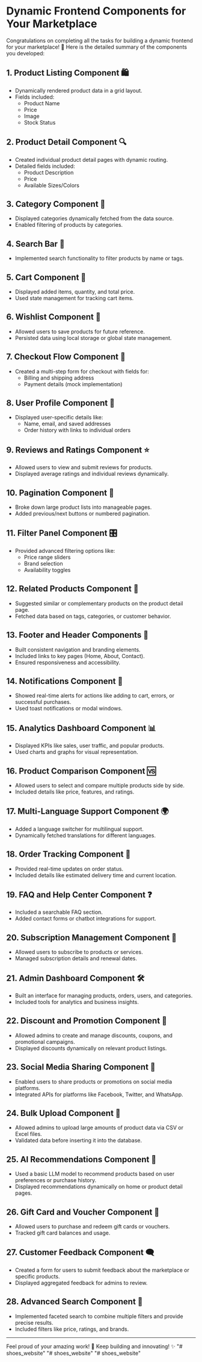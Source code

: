 # Dynamic Frontend Components for Your Marketplace

Congratulations on completing all the tasks for building a dynamic frontend for your marketplace! 🎉 Here is the detailed summary of the components you developed:

## 1. Product Listing Component 🛍️
- Dynamically rendered product data in a grid layout.
- Fields included:
  - Product Name
  - Price
  - Image
  - Stock Status

## 2. Product Detail Component 🔍
- Created individual product detail pages with dynamic routing.
- Detailed fields included:
  - Product Description
  - Price
  - Available Sizes/Colors

## 3. Category Component 📂
- Displayed categories dynamically fetched from the data source.
- Enabled filtering of products by categories.

## 4. Search Bar 🔎
- Implemented search functionality to filter products by name or tags.

## 5. Cart Component 🛒
- Displayed added items, quantity, and total price.
- Used state management for tracking cart items.

## 6. Wishlist Component 💖
- Allowed users to save products for future reference.
- Persisted data using local storage or global state management.

## 7. Checkout Flow Component 🧾
- Created a multi-step form for checkout with fields for:
  - Billing and shipping address
  - Payment details (mock implementation)

## 8. User Profile Component 👤
- Displayed user-specific details like:
  - Name, email, and saved addresses
  - Order history with links to individual orders

## 9. Reviews and Ratings Component ⭐
- Allowed users to view and submit reviews for products.
- Displayed average ratings and individual reviews dynamically.

## 10. Pagination Component 🔢
- Broke down large product lists into manageable pages.
- Added previous/next buttons or numbered pagination.

## 11. Filter Panel Component 🎛️
- Provided advanced filtering options like:
  - Price range sliders
  - Brand selection
  - Availability toggles

## 12. Related Products Component 🔗
- Suggested similar or complementary products on the product detail page.
- Fetched data based on tags, categories, or customer behavior.

## 13. Footer and Header Components 📜
- Built consistent navigation and branding elements.
- Included links to key pages (Home, About, Contact).
- Ensured responsiveness and accessibility.

## 14. Notifications Component 🔔
- Showed real-time alerts for actions like adding to cart, errors, or successful purchases.
- Used toast notifications or modal windows.

## 15. Analytics Dashboard Component 📊
- Displayed KPIs like sales, user traffic, and popular products.
- Used charts and graphs for visual representation.

## 16. Product Comparison Component 🆚
- Allowed users to select and compare multiple products side by side.
- Included details like price, features, and ratings.

## 17. Multi-Language Support Component 🌍
- Added a language switcher for multilingual support.
- Dynamically fetched translations for different languages.

## 18. Order Tracking Component 🚚
- Provided real-time updates on order status.
- Included details like estimated delivery time and current location.

## 19. FAQ and Help Center Component ❓
- Included a searchable FAQ section.
- Added contact forms or chatbot integrations for support.

## 20. Subscription Management Component 🔄
- Allowed users to subscribe to products or services.
- Managed subscription details and renewal dates.

## 21. Admin Dashboard Component 🛠️
- Built an interface for managing products, orders, users, and categories.
- Included tools for analytics and business insights.

## 22. Discount and Promotion Component 💸
- Allowed admins to create and manage discounts, coupons, and promotional campaigns.
- Displayed discounts dynamically on relevant product listings.

## 23. Social Media Sharing Component 📣
- Enabled users to share products or promotions on social media platforms.
- Integrated APIs for platforms like Facebook, Twitter, and WhatsApp.

## 24. Bulk Upload Component 📁
- Allowed admins to upload large amounts of product data via CSV or Excel files.
- Validated data before inserting it into the database.

## 25. AI Recommendations Component 🤖
- Used a basic LLM model to recommend products based on user preferences or purchase history.
- Displayed recommendations dynamically on home or product detail pages.

## 26. Gift Card and Voucher Component 🎁
- Allowed users to purchase and redeem gift cards or vouchers.
- Tracked gift card balances and usage.

## 27. Customer Feedback Component 🗨️
- Created a form for users to submit feedback about the marketplace or specific products.
- Displayed aggregated feedback for admins to review.

## 28. Advanced Search Component 🚀
- Implemented faceted search to combine multiple filters and provide precise results.
- Included filters like price, ratings, and brands.

---

Feel proud of your amazing work! 🚀 Keep building and innovating! ✨
"# shoes_website" 
"# shoes_website" 
"# shoes_website" 
